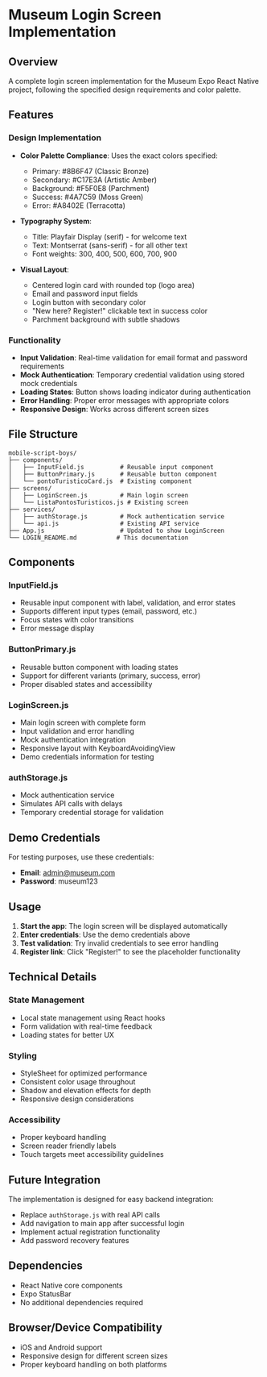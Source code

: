 # Museum Login Screen Implementation

## Overview
A complete login screen implementation for the Museum Expo React Native project, following the specified design requirements and color palette.

## Features

### Design Implementation
- **Color Palette Compliance**: Uses the exact colors specified:
  - Primary: #8B6F47 (Classic Bronze)
  - Secondary: #C17E3A (Artistic Amber)
  - Background: #F5F0E8 (Parchment)
  - Success: #4A7C59 (Moss Green)
  - Error: #A8402E (Terracotta)

- **Typography System**: 
  - Title: Playfair Display (serif) - for welcome text
  - Text: Montserrat (sans-serif) - for all other text
  - Font weights: 300, 400, 500, 600, 700, 900

- **Visual Layout**:
  - Centered login card with rounded top (logo area)
  - Email and password input fields
  - Login button with secondary color
  - "New here? Register!" clickable text in success color
  - Parchment background with subtle shadows

### Functionality
- **Input Validation**: Real-time validation for email format and password requirements
- **Mock Authentication**: Temporary credential validation using stored mock credentials
- **Loading States**: Button shows loading indicator during authentication
- **Error Handling**: Proper error messages with appropriate colors
- **Responsive Design**: Works across different screen sizes

## File Structure

```
mobile-script-boys/
├── components/
│   ├── InputField.js          # Reusable input component
│   ├── ButtonPrimary.js       # Reusable button component
│   └── pontoTuristicoCard.js  # Existing component
├── screens/
│   ├── LoginScreen.js         # Main login screen
│   └── ListaPontosTuristicos.js # Existing screen
├── services/
│   ├── authStorage.js         # Mock authentication service
│   └── api.js                 # Existing API service
├── App.js                     # Updated to show LoginScreen
└── LOGIN_README.md           # This documentation
```

## Components

### InputField.js
- Reusable input component with label, validation, and error states
- Supports different input types (email, password, etc.)
- Focus states with color transitions
- Error message display

### ButtonPrimary.js
- Reusable button component with loading states
- Support for different variants (primary, success, error)
- Proper disabled states and accessibility

### LoginScreen.js
- Main login screen with complete form
- Input validation and error handling
- Mock authentication integration
- Responsive layout with KeyboardAvoidingView
- Demo credentials information for testing

### authStorage.js
- Mock authentication service
- Simulates API calls with delays
- Temporary credential storage for validation

## Demo Credentials
For testing purposes, use these credentials:
- **Email**: admin@museum.com
- **Password**: museum123

## Usage

1. **Start the app**: The login screen will be displayed automatically
2. **Enter credentials**: Use the demo credentials above
3. **Test validation**: Try invalid credentials to see error handling
4. **Register link**: Click "Register!" to see the placeholder functionality

## Technical Details

### State Management
- Local state management using React hooks
- Form validation with real-time feedback
- Loading states for better UX

### Styling
- StyleSheet for optimized performance
- Consistent color usage throughout
- Shadow and elevation effects for depth
- Responsive design considerations

### Accessibility
- Proper keyboard handling
- Screen reader friendly labels
- Touch targets meet accessibility guidelines

## Future Integration
The implementation is designed for easy backend integration:
- Replace `authStorage.js` with real API calls
- Add navigation to main app after successful login
- Implement actual registration functionality
- Add password recovery features

## Dependencies
- React Native core components
- Expo StatusBar
- No additional dependencies required

## Browser/Device Compatibility
- iOS and Android support
- Responsive design for different screen sizes
- Proper keyboard handling on both platforms



